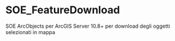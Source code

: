 # SOE_FeatureDownload

SOE ArcObjects per ArcGIS Server 10.8+ per download degli oggetti selezionati in mappa
